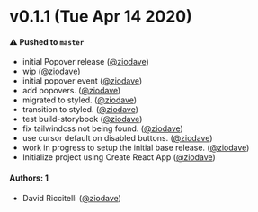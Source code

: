 # v0.1.1 (Tue Apr 14 2020)

#### ⚠️  Pushed to `master`

- initial Popover release ([@ziodave](https://github.com/ziodave))
- wip ([@ziodave](https://github.com/ziodave))
- initial popover event ([@ziodave](https://github.com/ziodave))
- add popovers. ([@ziodave](https://github.com/ziodave))
- migrated to styled. ([@ziodave](https://github.com/ziodave))
- transition to styled. ([@ziodave](https://github.com/ziodave))
- test build-storybook ([@ziodave](https://github.com/ziodave))
- fix tailwindcss not being found. ([@ziodave](https://github.com/ziodave))
- use cursor default on disabled buttons. ([@ziodave](https://github.com/ziodave))
- work in progress to setup the initial base release. ([@ziodave](https://github.com/ziodave))
- Initialize project using Create React App ([@ziodave](https://github.com/ziodave))

#### Authors: 1

- David Riccitelli ([@ziodave](https://github.com/ziodave))